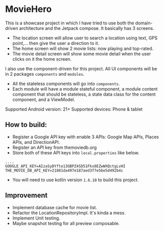 # MovieHero

This is a showcase project in which I have tried to use both the domain-driven architecture and the Jetpack compose. It basically has 3 screens.
+ The location screen will allow user to search a location using text, GPS point,... then give the user a direction to it.
+ The home screen will show 2 movie lists: now playing and top-rated.
+ The movie detail screen will show some movie detail when the user clicks on it the home screen.

I also use the component-driven for this project. All UI components will be in 2 packages `components` and `modules`.
+ All the stateless components will go into `components`.
+ Each module will have a module stateful component, a module content component that should be stateless, a state data class for the content component, and a ViewModel.

Supported Android version: 21+
Supported devices: Phone & tablet

## How to build:
+ Register a Google API key with enable 3 APIs: Google Map APIs, Places APIs, and DirectionAPI.
+ Register an API key from themoviedb.org
+ Store both of these API keys into `local.properties` like below.
```
....
GOOGLE_API_KEY=AIzaSyDYfto13GBPZ4SD51Fks0EZwWXQctgLvHI
THE_MOVIE_DB_API_KEY=21881da497e187aed3f7e56e5d492b4c
```
+ You will need to use kotlin version `1.6.10` to build this project.

## Improvement
+ Implement database cache for movie list.
+ Refactor the LocationRepositoryImpl. It's kinda a mess.
+ Implement Unit testing.
+ Maybe snapshot testing for all preview composable.

